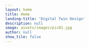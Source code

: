 ```yaml
---
layout: home
title: Home
landing-title: 'Digital Twin Design'
description: null
image: assets/images/pic01.jpg
author: null
show_tile: false
---
```

